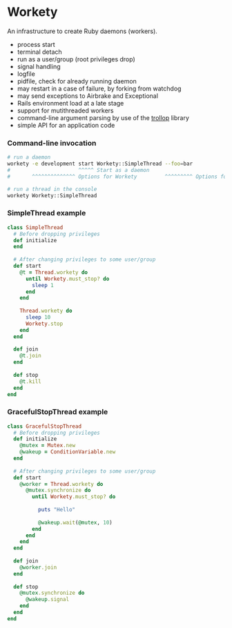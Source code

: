 Workety
=======

An infrastructure to create Ruby daemons (workers).

* process start
* terminal detach
* run as a user/group (root privileges drop)
* signal handling
* logfile
* pidfile, check for already running daemon
* may restart in a case of failure, by forking from watchdog
* may send exceptions to Airbrake and Exceptional
* Rails environment load at a late stage
* support for mutithreaded workers
* command-line argument parsing by use of the [trollop](http://trollop.rubyforge.org) library
* simple API for an application code


### Command-line invocation

```sh
# run a daemon
workety -e development start Workety::SimpleThread --foo=bar
#                      ^^^^^ Start as a daemon 
#       ^^^^^^^^^^^^^^ Options for Workety         ^^^^^^^^^ Options for the class

# run a thread in the console
workety Workety::SimpleThread
```

### SimpleThread example

```ruby
class SimpleThread
  # Before dropping privileges 
  def initialize
  end
  
  # After changing privileges to some user/group
  def start
    @t = Thread.workety do
      until Workety.must_stop? do
        sleep 1
      end
    end
    
    Thread.workety do
      sleep 10
      Workety.stop
    end
  end
  
  def join
    @t.join
  end
  
  def stop
    @t.kill
  end
end
```

### GracefulStopThread example

```ruby
class GracefulStopThread
  # Before dropping privileges 
  def initialize
    @mutex = Mutex.new
    @wakeup = ConditionVariable.new
  end
  
  # After changing privileges to some user/group
  def start
    @worker = Thread.workety do
      @mutex.synchronize do
        until Workety.must_stop? do
          
          puts "Hello"
          
          @wakeup.wait(@mutex, 10)
        end
      end
    end
  end
  
  def join
    @worker.join
  end
  
  def stop
    @mutex.synchronize do
      @wakeup.signal
    end
  end
end
```

